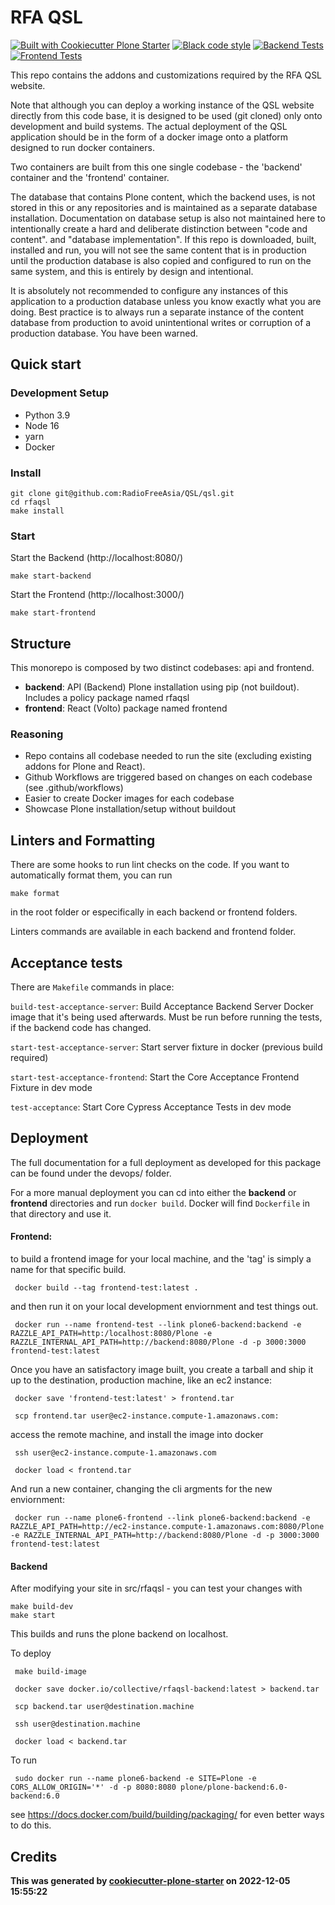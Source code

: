 # RFA QSL

[![Built with Cookiecutter Plone Starter](https://img.shields.io/badge/built%20with-Cookiecutter%20Plone%20Starter-0083be.svg?logo=cookiecutter)](https://github.com/collective/cookiecutter-plone-starter/)
[![Black code style](https://img.shields.io/badge/code%20style-black-000000.svg)](https://github.com/ambv/black)
[![Backend Tests](https://github.com/collective/rfaqsl/actions/workflows/backend.yml/badge.svg)](https://github.com/collective/rfaqsl/actions/workflows/backend.yml)
[![Frontend Tests](https://github.com/collective/rfaqsl/actions/workflows/frontend.yml/badge.svg)](https://github.com/collective/rfaqsl/actions/workflows/frontend.yml)

This repo contains the addons and customizations required by the RFA QSL website.

Note that although you can deploy a working instance of the QSL website directly from this code base, it is designed to be used (git cloned) only onto development and build systems.   The actual deployment of the QSL application should be in the form of a docker image onto a platform designed to run docker containers.

Two containers are built from this one single codebase - the 'backend' container and the 'frontend' container.

The database that contains Plone content, which the backend uses, is not stored in this or any repositories and is maintained as a separate database installation. Documentation on database setup is also not maintained here to intentionally create a hard and deliberate distinction between "code and content". and "database implementation".  If this repo is downloaded, built, installed and run, you will not see the same content that is in production until the production database is also copied and configured to run on the same system, and this is entirely by design and intentional.

It is absolutely not recommended to configure any instances of this application to a production database unless you know exactly what you are doing.  Best practice is to always run a separate instance of the content database from production to avoid unintentional writes or corruption of a production database.   You have been warned.

## Quick start

### Development Setup

- Python 3.9
- Node 16
- yarn
- Docker

### Install

```shell
git clone git@github.com:RadioFreeAsia/QSL/qsl.git
cd rfaqsl
make install
```

### Start

Start the Backend (http://localhost:8080/)

```shell
make start-backend
```

Start the Frontend (http://localhost:3000/)

```shell
make start-frontend
```

## Structure

This monorepo is composed by two distinct codebases: api and frontend.

- **backend**: API (Backend) Plone installation using pip (not buildout). Includes a policy package named rfaqsl
- **frontend**: React (Volto) package named frontend

### Reasoning

- Repo contains all codebase needed to run the site (excluding existing addons for Plone and React).
- Github Workflows are triggered based on changes on each codebase (see .github/workflows)
- Easier to create Docker images for each codebase
- Showcase Plone installation/setup without buildout

## Linters and Formatting

There are some hooks to run lint checks on the code. If you want to automatically format them, you can run

`make format`

in the root folder or especifically in each backend or frontend folders.

Linters commands are available in each backend and frontend folder.

## Acceptance tests

There are `Makefile` commands in place:

`build-test-acceptance-server`: Build Acceptance Backend Server Docker image that it's being used afterwards. Must be run before running the tests, if the backend code has changed.

`start-test-acceptance-server`: Start server fixture in docker (previous build required)

`start-test-acceptance-frontend`: Start the Core Acceptance Frontend Fixture in dev mode

`test-acceptance`: Start Core Cypress Acceptance Tests in dev mode

## Deployment

The full documentation for a full deployment as developed for this package can be found under the devops/ folder.

For a more manual deployment you can cd into either the **backend** or **frontend** directories and run `docker build`.  Docker will find `Dockerfile` in that directory and use it.

#### Frontend:

to build a frontend image for your local machine, and the 'tag' is simply a name for that specific build.

     docker build --tag frontend-test:latest .
  
  and then run it on your local development enviornment and test things out.
  
     docker run --name frontend-test --link plone6-backend:backend -e RAZZLE_API_PATH=http:/localhost:8080/Plone -e RAZZLE_INTERNAL_API_PATH=http://backend:8080/Plone -d -p 3000:3000 frontend-test:latest

Once you have an satisfactory image built, you create a tarball and ship it up to the destination, production machine, like an ec2 instance:

     docker save 'frontend-test:latest' > frontend.tar
   
     scp frontend.tar user@ec2-instance.compute-1.amazonaws.com:

access the remote machine, and install the image into docker

     ssh user@ec2-instance.compute-1.amazonaws.com

     docker load < frontend.tar

And run a new container, changing the cli argments for the new enviornment:

     docker run --name plone6-frontend --link plone6-backend:backend -e RAZZLE_API_PATH=http://ec2-instance.compute-1.amazonaws.com:8080/Plone -e RAZZLE_INTERNAL_API_PATH=http://backend:8080/Plone -d -p 3000:3000 frontend-test:latest


#### Backend

After modifying your site in src/rfaqsl - you can test your changes with

    make build-dev
    make start
    
This builds and runs the plone backend on localhost.

To deploy
   
     make build-image
   
     docker save docker.io/collective/rfaqsl-backend:latest > backend.tar
   
     scp backend.tar user@destination.machine
   
     ssh user@destination.machine
   
     docker load < backend.tar
   
 To run
 
     sudo docker run --name plone6-backend -e SITE=Plone -e CORS_ALLOW_ORIGIN='*' -d -p 8080:8080 plone/plone-backend:6.0-backend:6.0

 
     
    


see https://docs.docker.com/build/building/packaging/ for even better ways to do this.


## Credits

**This was generated by [cookiecutter-plone-starter](https://github.com/collective/cookiecutter-plone-starter) on 2022-12-05 15:55:22**


